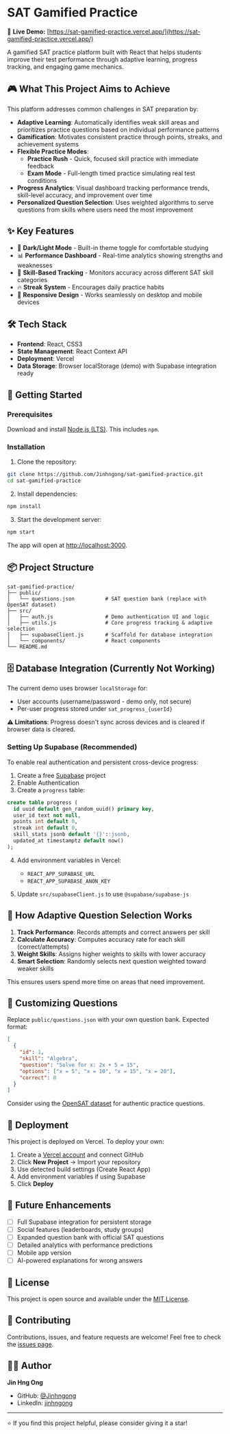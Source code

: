 # SAT Gamified Practice

🎯 **Live Demo:** [https://sat-gamified-practice.vercel.app/](https://sat-gamified-practice.vercel.app/)

A gamified SAT practice platform built with React that helps students improve their test performance through adaptive learning, progress tracking, and engaging game mechanics.

## 🎮 What This Project Aims to Achieve

This platform addresses common challenges in SAT preparation by:

- **Adaptive Learning**: Automatically identifies weak skill areas and prioritizes practice questions based on individual performance patterns
- **Gamification**: Motivates consistent practice through points, streaks, and achievement systems
- **Flexible Practice Modes**: 
  - **Practice Rush** - Quick, focused skill practice with immediate feedback
  - **Exam Mode** - Full-length timed practice simulating real test conditions
- **Progress Analytics**: Visual dashboard tracking performance trends, skill-level accuracy, and improvement over time
- **Personalized Question Selection**: Uses weighted algorithms to serve questions from skills where users need the most improvement

## ✨ Key Features

- 🌙 **Dark/Light Mode** - Built-in theme toggle for comfortable studying
- 📊 **Performance Dashboard** - Real-time analytics showing strengths and weaknesses
- 🎯 **Skill-Based Tracking** - Monitors accuracy across different SAT skill categories
- 🔥 **Streak System** - Encourages daily practice habits
- 📱 **Responsive Design** - Works seamlessly on desktop and mobile devices

## 🛠️ Tech Stack

- **Frontend**: React, CSS3
- **State Management**: React Context API
- **Deployment**: Vercel
- **Data Storage**: Browser localStorage (demo) with Supabase integration ready

## 🚀 Getting Started

### Prerequisites

Download and install [Node.js (LTS)](https://nodejs.org). This includes `npm`.

### Installation

1. Clone the repository:
```bash
git clone https://github.com/Jinhngong/sat-gamified-practice.git
cd sat-gamified-practice
```

2. Install dependencies:
```bash
npm install
```

3. Start the development server:
```bash
npm start
```

The app will open at [http://localhost:3000](http://localhost:3000).

## 📦 Project Structure

```
sat-gamified-practice/
├── public/
│   └── questions.json          # SAT question bank (replace with OpenSAT dataset)
├── src/
│   ├── auth.js                 # Demo authentication UI and logic
│   ├── utils.js                # Core progress tracking & adaptive selection
│   ├── supabaseClient.js       # Scaffold for database integration
│   └── components/             # React components
└── README.md
```

## 🗄️ Database Integration (Currently Not Working)

The current demo uses browser `localStorage` for:
- User accounts (username/password - demo only, not secure)
- Per-user progress stored under `sat_progress_{userId}`

**⚠️ Limitations**: Progress doesn't sync across devices and is cleared if browser data is cleared.

### Setting Up Supabase (Recommended)

To enable real authentication and persistent cross-device progress:

1. Create a free [Supabase](https://supabase.com) project
2. Enable Authentication
3. Create a `progress` table:

```sql
create table progress (
  id uuid default gen_random_uuid() primary key,
  user_id text not null,
  points int default 0,
  streak int default 0,
  skill_stats jsonb default '{}'::jsonb,
  updated_at timestamptz default now()
);
```

4. Add environment variables in Vercel:
   - `REACT_APP_SUPABASE_URL`
   - `REACT_APP_SUPABASE_ANON_KEY`

5. Update `src/supabaseClient.js` to use `@supabase/supabase-js`

## 🎯 How Adaptive Question Selection Works

1. **Track Performance**: Records attempts and correct answers per skill
2. **Calculate Accuracy**: Computes accuracy rate for each skill (correct/attempts)
3. **Weight Skills**: Assigns higher weights to skills with lower accuracy
4. **Smart Selection**: Randomly selects next question weighted toward weaker skills

This ensures users spend more time on areas that need improvement.

## 📝 Customizing Questions

Replace `public/questions.json` with your own question bank. Expected format:

```json
[
  {
    "id": 1,
    "skill": "Algebra",
    "question": "Solve for x: 2x + 5 = 15",
    "options": ["x = 5", "x = 10", "x = 15", "x = 20"],
    "correct": 0
  }
]
```

Consider using the [OpenSAT dataset](https://github.com/openstax/openstax-resource-server) for authentic practice questions.

## 🚀 Deployment

This project is deployed on Vercel. To deploy your own:

1. Create a [Vercel account](https://vercel.com) and connect GitHub
2. Click **New Project** → Import your repository
3. Use detected build settings (Create React App)
4. Add environment variables if using Supabase
5. Click **Deploy**

## 🔮 Future Enhancements

- [ ] Full Supabase integration for persistent storage
- [ ] Social features (leaderboards, study groups)
- [ ] Expanded question bank with official SAT questions
- [ ] Detailed analytics with performance predictions
- [ ] Mobile app version
- [ ] AI-powered explanations for wrong answers

## 📄 License

This project is open source and available under the [MIT License](LICENSE).

## 🤝 Contributing

Contributions, issues, and feature requests are welcome! Feel free to check the [issues page](https://github.com/Jinhngong/sat-gamified-practice/issues).

## 👨‍💻 Author

**Jin Hng Ong**
- GitHub: [@Jinhngong](https://github.com/Jinhngong)
- LinkedIn: [jinhngong](https://www.linkedin.com/in/jinhngong)

---

⭐ If you find this project helpful, please consider giving it a star!
